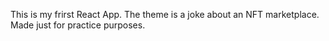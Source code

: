 This is my frirst React App. The theme is a joke about an NFT marketplace. Made just for practice purposes. 
